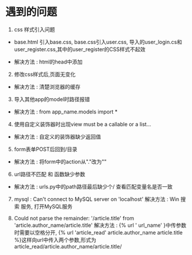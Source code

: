 # 遇到的问题

1. css 样式引入问题
+ base.html 引入base.css, base.css引入user.css, 导入的user_login.cs和user_register.css,其中的user_register的CSS样式不起效 

- 解决方法 : html的head中添加 <base href="/">

2. 修改css样式后,页面无变化
- 解决方法 : 清楚浏览器的缓存

3. 导入其他app的model时路径报错
- 解决方法 : from app_name.models import *

4. 使用自定义装饰器时出现view must be a callable or a list...
- 解决方法 : 自定义的装饰器缺少返回值

5. form表单POST后回到/目录
- 解决方法 : 将form中的action从"."改为""

6. url路径不匹配 和 函数缺少参数
- 解决方法 : urls.py中的path路径最后缺少个/  查看匹配变量名是否一致

7. mysql : Can't connect to MySQL server on 'localhost'
解决方法 : Win 搜索 服务, 打开MySQL服务

8. Could not parse the remainder: '/article.title' from 'article.author_name/article.title'
解决方法 : {% url ' url_name' }中传参数时需要以空格分开, {% url 'article_read' article.author_name  article.title %}这样向url中传入两个参数,形式为article_read/article.author_name/article.title/
